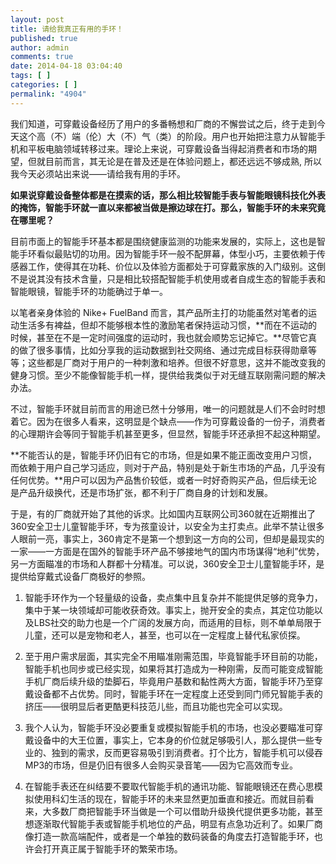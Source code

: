 ```yaml
---
layout: post
title: 请给我真正有用的手环！
published: true
author: admin
comments: true
date: 2014-04-18 03:04:40
tags: [ ]
categories: [ ]
permalink: "4904"
---
```

我们知道，可穿戴设备经历了用户的多番畅想和厂商的不懈尝试之后，终于走到今天这个高（不）端（伦）大（不）气（类）的阶段。用户也开始把注意力从智能手机和平板电脑领域转移过来。理论上来说，可穿戴设备当得起消费者和市场的期望，但就目前而言，其无论是在普及还是在体验问题上，都还远远不够成熟, 所以我今天必须站出来说——请给我有用的手环。

**如果说穿戴设备整体都是在摸索的话，那么相比较智能手表与智能眼镜科技化外表的掩饰，智能手环就一直以来都被当做是擦边球在打。那么，智能手环的未来究竟在哪里呢？**

目前市面上的智能手环基本都是围绕健康监测的功能来发展的，实际上，这也是智能手环看似最贴切的功用。因为智能手环一般不配屏幕，体型小巧，主要依赖于传感器工作，使得其在功耗、价位以及体验方面都处于可穿戴家族的入门级别。这倒不是说其没有技术含量，只是相比较搭配智能手机使用或者自成生态的智能手表和智能眼镜，智能手环的功能确过于单一。

以笔者亲身体验的 Nike+ FuelBand 而言，其产品所主打的功能虽然对笔者的运动生活多有裨益，但却不能够根本性的激励笔者保持运动习惯，**而在不运动的时候，甚至在不是一定时间强度的运动时，我也就会顺势忘记掉它。**尽管它真的做了很多事情，比如分享我的运动数据到社交网络、通过完成目标获得勋章等等；这些都是厂商对于用户的一种刺激和培养。但很不好意思，这并不能改变我的健身习惯。至少不能像智能手机一样，提供给我类似于对无缝互联刚需问题的解决办法。



不过，智能手环就目前而言的用途已然十分够用，唯一的问题就是人们不会时时想着它。因为在很多人看来，这明显是个缺点——作为可穿戴设备的一份子，消费者的心理期许会等同于智能手机甚至更多，但显然，智能手环还承担不起这种期望。

**不能否认的是，智能手环仍旧有它的市场，但是如果不能正面改变用户习惯，而依赖于用户自己学习适应，则对于产品，特别是处于新生市场的产品，几乎没有任何优势。**用户可以因为产品售价较低，或者一时好奇购买产品，但后续无论是产品升级换代，还是市场扩张，都不利于厂商自身的计划和发展。

于是，有的厂商就开始了其他的诉求。比如国内互联网公司360就在近期推出了360安全卫士儿童智能手环，专为孩童设计，以安全为主打卖点。此举不禁让很多人眼前一亮，事实上，360肯定不是第一个想到这一方向的公司，但却是最现实的一家——一方面是在国外的智能手环产品不够接地气的国内市场谋得“地利”优势，另一方面瞄准的市场和人群都十分精准。可以说，360安全卫士儿童智能手环，是提供给穿戴式设备厂商极好的参照。

1. 智能手环作为一个轻量级的设备，卖点集中且复杂并不能提供足够的竞争力，集中于某一块领域却可能收获奇效。事实上，抛开安全的卖点，其定位功能以及LBS社交的助力也是一个广阔的发展方向，而适用的目标，则不单单局限于儿童，还可以是宠物和老人，甚至，也可以在一定程度上替代私家侦探。

2. 至于用户需求层面，其实完全不用瞄准刚需范围，毕竟智能手环目前的功能，智能手机也同步或已经实现，如果将其打造成为一种刚需，反而可能变成智能手机厂商后续升级的垫脚石，毕竟用户基数和黏性两大方面，智能手环乃至穿戴设备都不占优势。同时，智能手环在一定程度上还受到同门师兄智能手表的挤压——很明显后者更酷更科技范儿些，而且功能也完全可以实现。



3. 我个人认为，智能手环没必要重复或模拟智能手机的市场，也没必要瞄准可穿戴设备中的大王位置，事实上，它本身的价位就足够吸引人，那么提供一些专业的、独到的需求，反而更容易吸引到消费者。打个比方，智能手机可以侵吞MP3的市场，但是仍旧有很多人会购买录音笔——因为它高效而专业。

4. 在智能手表还在纠结要不要取代智能手机的通讯功能、智能眼镜还在费心思模拟使用科幻生活的现在，智能手环的未来显然更加垂直和接近。而就目前看来，大多数厂商把智能手环当做是一个可以借助升级换代提供更多功能，甚至想逐渐取代智能手表或智能手机地位的产品，明显有点急功近利了。如果厂商像打造一款高端配件，或者是一个单独的数码装备的角度去打造智能手环，也许会打开真正属于智能手环的繁荣市场。